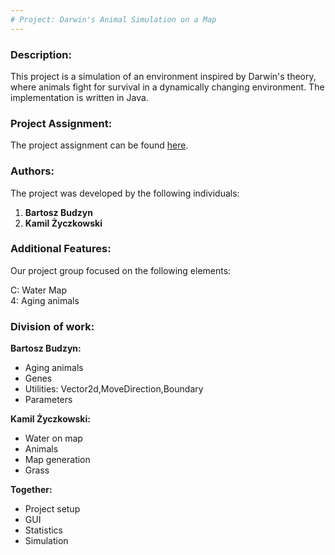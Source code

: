 ```yaml
---
# Project: Darwin's Animal Simulation on a Map
---
```


### Description:

This project is a simulation of an environment inspired by Darwin's theory, where animals fight for survival in a dynamically changing environment. The implementation is written in Java.

### Project Assignment:

The project assignment can be found [here](https://github.com/Soamid/obiektowe-lab/tree/master/proj).

### Authors:

The project was developed by the following individuals:

1. **Bartosz Budzyn**
2. **Kamil Życzkowski**

### Additional Features:

Our project group focused on the following elements:

C: Water Map\
4: Aging animals

### Division of work:

**Bartosz Budzyn:**
- Aging animals
- Genes
- Utilities: Vector2d,MoveDirection,Boundary
- Parameters

**Kamil Życzkowski:**
- Water on map
- Animals
- Map generation
- Grass

**Together:**
- Project setup
- GUI
- Statistics
- Simulation
